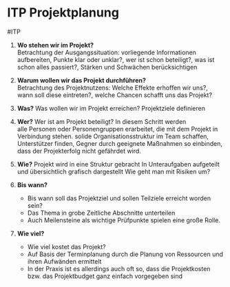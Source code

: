 # ITP Projektplanung
#ITP

1. **Wo stehen wir im Projekt?**  
	Betrachtung der Ausgangssituation: vorliegende Informationen aufbereiten, Punkte klar oder unklar?, wer ist schon beteiligt?, was ist schon alles passiert?, Stärken und Schwächen berücksichtigen

2. **Warum wollen wir das Projekt durchführen?**  
	Betrachtung des Projektnutzens: Welche Effekte erhoffen wir uns?, wann soll diese eintreten?, welche Chancen schafft uns das Projekt?

3. **Was?**
	Was wollen wir im Projekt erreichen?
	Projektziele definieren

4. **Wer?**
	Wer ist am Projekt beteiligt?
	In diesem Schritt werden alle Personen oder Personengruppen erarbeitet, die mit dem Projekt in Verbindung stehen.
	solide Organisationsstruktur im Team schaffen, Unterstützer finden, Gegner durch geeignete Maßnahmen so einbinden, dass der Projekterfolg nicht gefährdet wird.

5. **Wie?**
	Projekt wird in eine Struktur gebracht
	In Unteraufgaben aufgeteilt und übersichtlich grafisch dargestellt
	Wie geht man mit Risiken um?

6. **Bis wann?**
   - Bis wann soll das Projektziel und sollen Teilziele erreicht worden sein?
   - Das Thema in grobe Zeitliche Abschnitte unterteilen
   - Auch Meilensteine als wichtige Prüfpunkte spielen eine große Rolle.
2. **Wie viel?**
    - Wie viel kostet das Projekt?
    - Auf Basis der Terminplanung durch die Planung von Ressourcen und ihren Aufwänden ermittelt
    - In der Praxis ist es allerdings auch oft so, dass die Projektkosten bzw. das Projektbudget ganz einfach vorgegeben sind